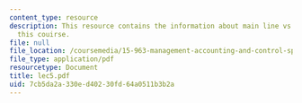 ```yaml
---
content_type: resource
description: This resource contains the information about main line vs. basinger in
  this couirse.
file: null
file_location: /coursemedia/15-963-management-accounting-and-control-spring-2007/7cb5da2a330ed40230fd64a0511b3b2a_lec5.pdf
file_type: application/pdf
resourcetype: Document
title: lec5.pdf
uid: 7cb5da2a-330e-d402-30fd-64a0511b3b2a
---
```

